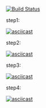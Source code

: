 [![Build Status](https://travis-ci.com/Luckybox59/project-lvl2-s463.svg?branch=master)](https://travis-ci.com/Luckybox59/project-lvl2-s463)

step1:

[![asciicast](https://asciinema.org/a/hQeJ4b17bmFBq0zzNwFrqZASR.svg)](https://asciinema.org/a/hQeJ4b17bmFBq0zzNwFrqZASR)

step2:

[![asciicast](https://asciinema.org/a/2f5yStTVCYsDJtdWbHGwF3gV8.svg)](https://asciinema.org/a/2f5yStTVCYsDJtdWbHGwF3gV8)

step3:

[![asciicast](https://asciinema.org/a/Z67rSRxKnnLfa5Rd65aiXIWjY.svg)](https://asciinema.org/a/Z67rSRxKnnLfa5Rd65aiXIWjY)

step4:

[![asciicast](https://asciinema.org/a/9m31AFedrfNnJ87k0EfJglK0X.svg)](https://asciinema.org/a/9m31AFedrfNnJ87k0EfJglK0X)
